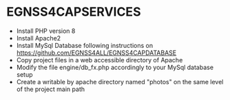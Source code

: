 # EGNSS4CAPSERVICES

- Install PHP version 8
- Install Apache2
- Install MySql Database following instructions on https://github.com/EGNSS4ALL/EGNSS4CAPDATABASE
- Copy project files in a web accessible directory of Apache
- Modify the file engine/db_fx.php accordingly to your MySql database setup
- Create a writable by apache directory named "photos" on the same level of the project main path
